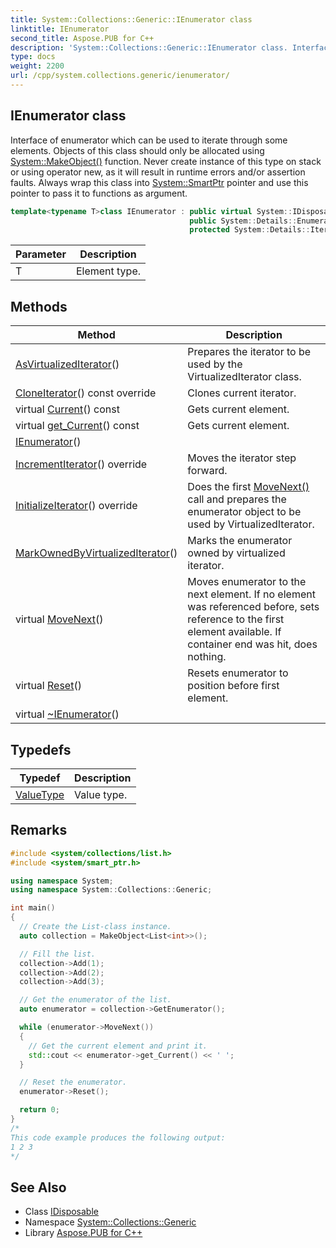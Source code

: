 ```yaml
---
title: System::Collections::Generic::IEnumerator class
linktitle: IEnumerator
second_title: Aspose.PUB for C++
description: 'System::Collections::Generic::IEnumerator class. Interface of enumerator which can be used to iterate through some elements. Objects of this class should only be allocated using System::MakeObject() function. Never create instance of this type on stack or using operator new, as it will result in runtime errors and/or assertion faults. Always wrap this class into System::SmartPtr pointer and use this pointer to pass it to functions as argument in C++.'
type: docs
weight: 2200
url: /cpp/system.collections.generic/ienumerator/
---
```

## IEnumerator class


Interface of enumerator which can be used to iterate through some elements. Objects of this class should only be allocated using [System::MakeObject()](../../system/makeobject/) function. Never create instance of this type on stack or using operator new, as it will result in runtime errors and/or assertion faults. Always wrap this class into [System::SmartPtr](../../system/smartptr/) pointer and use this pointer to pass it to functions as argument.

```cpp
template<typename T>class IEnumerator : public virtual System::IDisposable,
                                        public System::Details::EnumeratorBasedIterator<T>,
                                        protected System::Details::IteratorPointerUpdater<T, false>
```


| Parameter | Description |
| --- | --- |
| T | Element type. |
## Methods

| Method | Description |
| --- | --- |
| [AsVirtualizedIterator](./asvirtualizediterator/)() | Prepares the iterator to be used by the VirtualizedIterator class. |
| [CloneIterator](./cloneiterator/)() const override | Clones current iterator. |
| virtual [Current](./current/)() const | Gets current element. |
| virtual [get_Current](./get_current/)() const | Gets current element. |
| [IEnumerator](./ienumerator/)() |  |
| [IncrementIterator](./incrementiterator/)() override | Moves the iterator step forward. |
| [InitializeIterator](./initializeiterator/)() override | Does the first [MoveNext()](./movenext/) call and prepares the enumerator object to be used by VirtualizedIterator. |
| [MarkOwnedByVirtualizedIterator](./markownedbyvirtualizediterator/)() | Marks the enumerator owned by virtualized iterator. |
| virtual [MoveNext](./movenext/)() | Moves enumerator to the next element. If no element was referenced before, sets reference to the first element available. If container end was hit, does nothing. |
| virtual [Reset](./reset/)() | Resets enumerator to position before first element. |
| virtual [~IEnumerator](./~ienumerator/)() |  |
## Typedefs

| Typedef | Description |
| --- | --- |
| [ValueType](./valuetype/) | Value type. |
## Remarks



```cpp
#include <system/collections/list.h>
#include <system/smart_ptr.h>

using namespace System;
using namespace System::Collections::Generic;

int main()
{
  // Create the List-class instance.
  auto collection = MakeObject<List<int>>();

  // Fill the list.
  collection->Add(1);
  collection->Add(2);
  collection->Add(3);

  // Get the enumerator of the list.
  auto enumerator = collection->GetEnumerator();

  while (enumerator->MoveNext())
  {
    // Get the current element and print it.
    std::cout << enumerator->get_Current() << ' ';
  }

  // Reset the enumerator.
  enumerator->Reset();

  return 0;
}
/*
This code example produces the following output:
1 2 3
*/
```

## See Also

* Class [IDisposable](../../system/idisposable/)
* Namespace [System::Collections::Generic](../)
* Library [Aspose.PUB for C++](../../)
